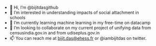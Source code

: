 - 👋 Hi, I’m @bijitdasgithub
- 👀 I’m interested in understanding impacts of social attachment in schools
- 🌱 I’m currently learning machine learning in my free-time on datacamp
- 💞️ I’m looking to collaborate on my current project of unifying data from censusindia.gov.in and from udiseplus.gov.in
- 📫 You can reach me at bijit.das@ehess.fr or @iambijitdas on twitter.

<!---
bijitdasgithub/bijitdasgithub is a ✨ special ✨ repository because its `README.md` (this file) appears on your GitHub profile.
You can click the Preview link to take a look at your changes.
--->
